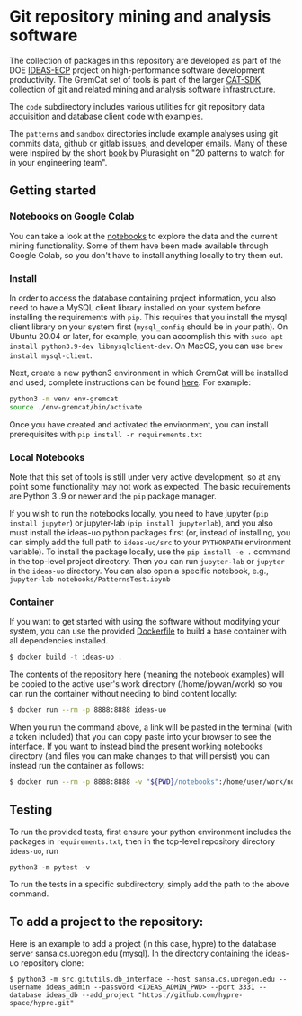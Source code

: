 # Git repository mining and analysis software

The collection of packages in this repository are developed as part of the
DOE [IDEAS-ECP](https://ideas-productivity.org/) project on high-performance software
development productivity. The GremCat set of tools is part of the larger
[CAT-SDK](https://github.com/CAT-SDK) collection of git and related mining and analysis software infrastructure.

The `code` subdirectory includes various utilities for git repository data acquisition
and database client code with examples.

The `patterns` and `sandbox` directories include example analyses using git commits data,
github or gitlab issues, and developer emails. Many of these were inspired by the
short [book](https://www.pluralsight.com/content/dam/pluralsight2/landing-pages/offers/flow/pdf/Pluralsight_20Patterns_ebook.pdf) by Plurasight on "20 patterns to watch for in your engineering team".

## Getting started

### Notebooks on Google Colab

You can take a look at the [notebooks](notebooks) to explore the data and the current mining functionality.
Some of them have been made available through Google Colab, so you don't have to install anything locally to try them out.

### Install

In order to access the database containing project information, you also need to have
a MySQL client library installed on your system before installing the requirements with `pip`.
This requires that you install the mysql client library on your system first (`mysql_config` should be in your path). On
Ubuntu 20.04 or later, for example, you can accomplish this with `sudo apt install python3.9-dev libmysqlclient-dev`. On MacOS, you can use `brew install mysql-client`.

Next, create a new python3 environment in which GremCat will be installed and used; complete instructions can be found [here](https://docs.python.org/3/library/venv.html). For example:

```bash
python3 -m venv env-gremcat
source ./env-gremcat/bin/activate
```

Once you have created and activated the environment, you can install prerequisites with
``pip install -r requirements.txt``

### Local Notebooks

Note that this set of tools is still under very active development, so at any point
some functionality may not work as expected. The basic requirements are Python 3
.9 or newer and the `pip` package manager.

If you wish to run the notebooks locally, you need to have jupyter (`pip install jupyter`)
or jupyter-lab (`pip install jupyterlab`),
and you also must install the ideas-uo python packages first
(or, instead of installing, you can simply add the full path to `ideas-uo/src` to your `PYTHONPATH` environment variable).
To install the package
locally, use the `pip install -e .` command in the top-level project directory.
Then you can run `jupyter-lab` or `jupyter`
in the `ideas-uo` directory. You can also open a specific notebook,
e.g., `jupyter-lab notebooks/PatternsTest.ipynb`

### Container

If you want to get started with using the software without modifying your system,
you can use the provided [Dockerfile](Dockerfile) to build a base container with
all dependencies installed.

```bash
$ docker build -t ideas-uo .
```

The contents of the repository here (meaning the notebook examples) will be copied
to the active user's work directory (/home/joyvan/work) so you can run the container
without needing to bind content locally:

```bash
$ docker run --rm -p 8888:8888 ideas-uo
```

When you run the command above, a link will be pasted in the terminal (with a token included)
that you can copy paste into your browser to see the interface. If you want
to instead bind the present working notebooks directory (and files you can make changes to
that will persist) you can instead run the container as follows:

```bash
$ docker run --rm -p 8888:8888 -v "${PWD}/notebooks":/home/user/work/notebooks ideas-uo
```

## Testing

To run the provided tests, first ensure your python environment includes the packages
in `requirements.txt`, then in the top-level repository directory `ideas-uo`, run

```
python3 -m pytest -v
```

To run the tests in a specific subdirectory, simply add the path to the above command.

## To add a project to the repository:

Here is an example to add a project (in this case, hypre) to the database server sansa.cs.uoregon.edu (mysql). In the directory containing the ideas-uo repository clone:

```
$ python3 -m src.gitutils.db_interface --host sansa.cs.uoregon.edu --username ideas_admin --password <IDEAS_ADMIN_PWD> --port 3331 --database ideas_db --add_project "https://github.com/hypre-space/hypre.git"
```

